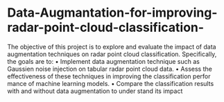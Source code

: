 # Data-Augmantation-for-improving-radar-point-cloud-classification-
 The objective of this project is to explore and evaluate the impact of data augmentation
 techniques on radar point cloud classification. Specifically, the goals are to:
 • Implement data augmentation technique such as Gaussien noise
 injection on tabular radar point cloud data.
 • Assess the effectiveness of these techniques in improving the classification perfor
mance of machine learning models.
 • Compare the classification results with and without data augmentation to under
stand its impact
